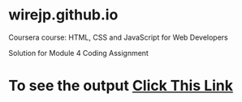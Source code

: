 # wirejp.github.io

Coursera course: HTML, CSS and JavaScript for Web Developers

Solution for Module 4 Coding Assignment 

# To see the output [Click This Link](https://wirejp.github.io/Coursera-HTML-CSS-and-JavaScript-for-Web-Developers/Assignments/module-4-solution/)
